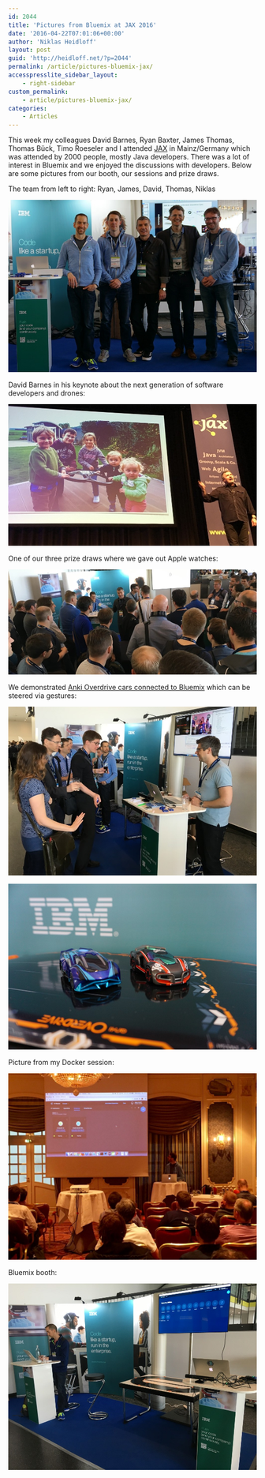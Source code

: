 ```yaml
---
id: 2044
title: 'Pictures from Bluemix at JAX 2016'
date: '2016-04-22T07:01:06+00:00'
author: 'Niklas Heidloff'
layout: post
guid: 'http://heidloff.net/?p=2044'
permalink: /article/pictures-bluemix-jax/
accesspresslite_sidebar_layout:
    - right-sidebar
custom_permalink:
    - article/pictures-bluemix-jax/
categories:
    - Articles
---
```


This week my colleagues David Barnes, Ryan Baxter, James Thomas, Thomas Bück, Timo Roeseler and I attended [JAX](http://heidloff.net/article/bluemix-jax-2016) in Mainz/Germany which was attended by 2000 people, mostly Java developers. There was a lot of interest in Bluemix and we enjoyed the discussions with developers. Below are some pictures from our booth, our sessions and prize draws.

The team from left to right: Ryan, James, David, Thomas, Niklas

![image](/assets/img/2016/04/jax-16-7.jpg)

David Barnes in his keynote about the next generation of software developers and drones:

![image](/assets/img/2016/04/jax-16-4.jpg)

One of our three prize draws where we gave out Apple watches:

![image](/assets/img/2016/04/jax-16-6.jpg)

We demonstrated [Anki Overdrive cars connected to Bluemix](http://heidloff.net/article/driving-cars-autonomously-ibm-bluemix) which can be steered via gestures:

![image](/assets/img/2016/04/jax-16-5.jpg)

![image](/assets/img/2016/04/jax-16-8.jpg)

Picture from my Docker session:

![image](/assets/img/2016/04/jax-16-0.jpg)

Bluemix booth:

![image](/assets/img/2016/04/jax-16-1.jpg)